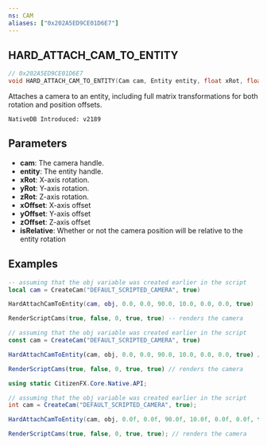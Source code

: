 ```yaml
---
ns: CAM
aliases: ["0x202A5ED9CE01D6E7"]
---
```

## HARD_ATTACH_CAM_TO_ENTITY

```c
// 0x202A5ED9CE01D6E7
void HARD_ATTACH_CAM_TO_ENTITY(Cam cam, Entity entity, float xRot, float yRot, float zRot, float xOffset, float yOffset, float zOffset, BOOL isRelative);
```

Attaches a camera to an entity, including full matrix transformations for both rotation and position offsets.
```
NativeDB Introduced: v2189
```

## Parameters
* **cam**: The camera handle.
* **entity**: The entity handle.
* **xRot**: X-axis rotation.
* **yRot**: Y-axis rotation.
* **zRot**: Z-axis rotation.
* **xOffset**: X-axis offset
* **yOffset**: Y-axis offset
* **zOffset**: Z-axis offset
* **isRelative**: Whether or not the camera position will be relative to the entity rotation

## Examples

```lua
-- assuming that the obj variable was created earlier in the script
local cam = CreateCam("DEFAULT_SCRIPTED_CAMERA", true)

HardAttachCamToEntity(cam, obj, 0.0, 0.0, 90.0, 10.0, 0.0, 0.0, true) -- attaches the camera to the object rotated 90 degrees and offset 10 x values

RenderScriptCams(true, false, 0, true, true) -- renders the camera

```

```js
// assuming that the obj variable was created earlier in the script
const cam = CreateCam("DEFAULT_SCRIPTED_CAMERA", true)

HardAttachCamToEntity(cam, obj, 0.0, 0.0, 90.0, 10.0, 0.0, 0.0, true) // attaches the camera to the object rotated 90 degrees and offset 10 x values

RenderScriptCams(true, false, 0, true, true) // renders the camera
```

```cs
using static CitizenFX.Core.Native.API;

// assuming that the obj variable was created earlier in the script
int cam = CreateCam("DEFAULT_SCRIPTED_CAMERA", true);

HardAttachCamToEntity(cam, obj, 0.0f, 0.0f, 90.0f, 10.0f, 0.0f, 0.0f, true); // attaches the camera to the object rotated 90 degrees and offset 10 x values

RenderScriptCams(true, false, 0, true, true); // renders the camera
```
